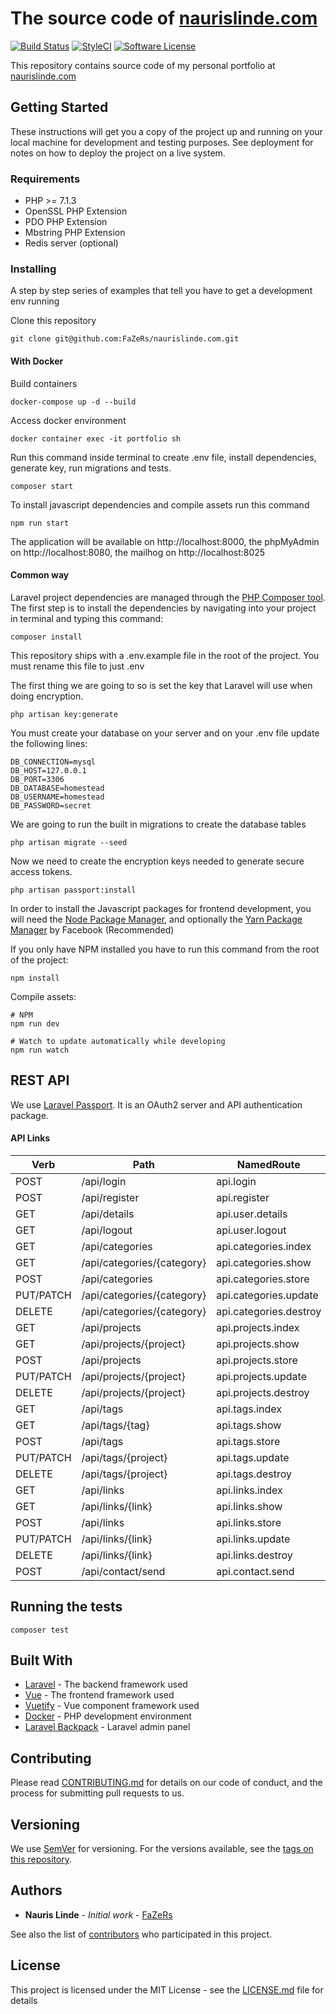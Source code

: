# The source code of [naurislinde.com](https://naurislinde.com)

[![Build Status](https://img.shields.io/travis/FaZeRs/naurislinde.com/master.svg?style=flat-square)](https://travis-ci.org/FaZeRs/naurislinde.com)
[![StyleCI](https://styleci.io/repos/130983433/shield)](https://styleci.io/repos/130983433)
[![Software License](https://img.shields.io/badge/license-MIT-brightgreen.svg?style=flat-square)](LICENSE.md)

This repository contains source code of my personal portfolio at [naurislinde.com](https://naurislinde.com)

## Getting Started

These instructions will get you a copy of the project up and running on your local machine for development and testing purposes. See deployment for notes on how to deploy the project on a live system.

### Requirements

- PHP >= 7.1.3
- OpenSSL PHP Extension
- PDO PHP Extension
- Mbstring PHP Extension
- Redis server (optional)

### Installing

A step by step series of examples that tell you have to get a development env running

Clone this repository
```
git clone git@github.com:FaZeRs/naurislinde.com.git
```

#### With Docker

Build containers
```
docker-compose up -d --build
```

Access docker environment
```
docker container exec -it portfolio sh
```

Run this command inside terminal to create .env file, install dependencies, generate key, run migrations and tests. 
```
composer start
```

To install javascript dependencies and compile assets run this command
```
npm run start
```

The application will be available on http://localhost:8000, the phpMyAdmin on http://localhost:8080, the mailhog on http://localhost:8025

#### Common way

Laravel project dependencies are managed through the [PHP Composer tool](https://getcomposer.org/). The first step is to install the dependencies by navigating into your project in terminal and typing this command:
```
composer install
```

This repository ships with a .env.example file in the root of the project. You must rename this file to just .env

The first thing we are going to so is set the key that Laravel will use when doing encryption.
```
php artisan key:generate
```

You must create your database on your server and on your .env file update the following lines:
```
DB_CONNECTION=mysql
DB_HOST=127.0.0.1
DB_PORT=3306
DB_DATABASE=homestead
DB_USERNAME=homestead
DB_PASSWORD=secret
```

We are going to run the built in migrations to create the database tables
```
php artisan migrate --seed
```

Now we need to create the encryption keys needed to generate secure access tokens.
```
php artisan passport:install
```

In order to install the Javascript packages for frontend development, you will need the [Node Package Manager](https://www.npmjs.com/), and optionally the [Yarn Package Manager](https://yarnpkg.com/lang/en/) by Facebook (Recommended)

If you only have NPM installed you have to run this command from the root of the project:
```
npm install
```

Compile assets:
```
# NPM
npm run dev

# Watch to update automatically while developing
npm run watch
```

## REST API

We use [Laravel Passport](https://laravel.com/docs/master/passport). It is an OAuth2 server and API authentication package.

#### API Links

Verb | Path | NamedRoute | Controller | Action | Middleware
--- | --- | --- | --- | --- | ---
POST      | /api/login                  | api.login              | \App\Http\Controllers\Api\LoginController    | login      | -
POST      | /api/register               | api.register           | \App\Http\Controllers\Api\RegisterController | register   | -
GET       | /api/details                | api.user.details       | \App\Http\Controllers\Api\UserController     | details    | auth:api
GET       | /api/logout                 | api.user.logout        | \App\Http\Controllers\Api\UserController     | logout     | auth:api
GET       | /api/categories             | api.categories.index   | \App\Http\Controllers\Api\CategoryController | index      | -
GET       | /api/categories/{category}  | api.categories.show    | \App\Http\Controllers\Api\CategoryController | show       | -
POST      | /api/categories             | api.categories.store   | \App\Http\Controllers\Api\CategoryController | store      | api_admin
PUT/PATCH | /api/categories/{category}  | api.categories.update  | \App\Http\Controllers\Api\CategoryController | update     | api_admin
DELETE    | /api/categories/{category}  | api.categories.destroy | \App\Http\Controllers\Api\CategoryController | destroy    | api_admin
GET       | /api/projects               | api.projects.index     | \App\Http\Controllers\Api\ProjectController  | index      | -
GET       | /api/projects/{project}     | api.projects.show      | \App\Http\Controllers\Api\ProjectController  | show       | -
POST      | /api/projects               | api.projects.store     | \App\Http\Controllers\Api\ProjectController  | store      | api_admin
PUT/PATCH | /api/projects/{project}     | api.projects.update    | \App\Http\Controllers\Api\ProjectController  | update     | api_admin
DELETE    | /api/projects/{project}     | api.projects.destroy   | \App\Http\Controllers\Api\ProjectController  | destroy    | api_admin
GET       | /api/tags                   | api.tags.index         | \App\Http\Controllers\Api\TagController      | index      | -
GET       | /api/tags/{tag}             | api.tags.show          | \App\Http\Controllers\Api\TagController      | show       | -
POST      | /api/tags                   | api.tags.store         | \App\Http\Controllers\Api\TagController      | store      | api_admin
PUT/PATCH | /api/tags/{project}         | api.tags.update        | \App\Http\Controllers\Api\TagController      | update     | api_admin
DELETE    | /api/tags/{project}         | api.tags.destroy       | \App\Http\Controllers\Api\TagController      | destroy    | api_admin
GET       | /api/links                  | api.links.index        | \App\Http\Controllers\Api\LinkController     | index      | -
GET       | /api/links/{link}           | api.links.show         | \App\Http\Controllers\Api\LinkController     | show       | -
POST      | /api/links                  | api.links.store        | \App\Http\Controllers\Api\LinkController     | store      | api_admin
PUT/PATCH | /api/links/{link}           | api.links.update       | \App\Http\Controllers\Api\LinkController     | update     | api_admin
DELETE    | /api/links/{link}           | api.links.destroy      | \App\Http\Controllers\Api\LinkController     | destroy    | api_admin
POST      | /api/contact/send           | api.contact.send       | \App\Http\Controllers\Api\ContactController  | send       | -

## Running the tests

```
composer test
```


## Built With

* [Laravel](https://laravel.com/) - The backend framework used
* [Vue](https://vuejs.org) - The frontend framework used
* [Vuetify](https://vuetifyjs.com) - Vue component framework used
* [Docker](https://www.docker.com/) - PHP development environment
* [Laravel Backpack](https://backpackforlaravel.com/) - Laravel admin panel

## Contributing

Please read [CONTRIBUTING.md](CONTRIBUTING.md) for details on our code of conduct, and the process for submitting pull requests to us.

## Versioning

We use [SemVer](http://semver.org/) for versioning. For the versions available, see the [tags on this repository](https://github.com/FaZeRs/naurislinde.com/tags). 

## Authors

* **Nauris Linde** - *Initial work* - [FaZeRs](https://github.com/FaZeRs)

See also the list of [contributors](https://github.com/FaZeRs/naurislinde.com/contributors) who participated in this project.

## License

This project is licensed under the MIT License - see the [LICENSE.md](LICENSE.md) file for details
